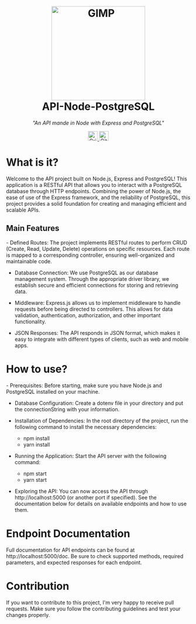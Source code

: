 <h1 align="center">
  <img src="https://images.g2crowd.com/uploads/product/image/large_detail/large_detail_f0b606abb6d19089febc9faeeba5bc05/nodejs-development-services.png" width=256 alt="GIMP">
  <br />
  API-Node-PostgreSQL
</h1>

<p align="center"><i>"An API mande in Node with Express and PostgreSQL"</i></p>

<p align="center">
  <a href="link pro repositório/fork">
    <img height=26 alt="Crie um fork no github" src="https://img.shields.io/badge/Fork--Me-H?style=social&logo=github">
  </a>
  <img  height=26 alt="GitHub Repo stars" src="https://img.shields.io/github/stars/filipedeschamps/tabnews.com.br?style=social">
</p>

<h1>What is it?</h1>
<p>Welcome to the API project built on Node.js, Express and PostgreSQL! This application is a RESTful API that allows you to interact with a PostgreSQL database through HTTP endpoints. Combining the power of Node.js, the ease of use of the Express framework, and the reliability of PostgreSQL, this project provides a solid foundation for creating and managing efficient and scalable APIs.</p>
<h2>Main Features</h2>
<p>
- Defined Routes: The project implements RESTful routes to perform CRUD (Create, Read, Update, Delete) operations on specific resources. Each route is mapped to a corresponding controller, ensuring well-organized and maintainable code.

- Database Connection: We use PostgreSQL as our database management system. Through the appropriate driver library, we establish secure and efficient connections for storing and retrieving data.

- Middleware: Express.js allows us to implement middleware to handle requests before being directed to controllers. This allows for data validation, authentication, authorization, and other important functionality.

- JSON Responses: The API responds in JSON format, which makes it easy to integrate with different types of clients, such as web and mobile apps.
</p>

<h1>How to use?</h1>
<p>
- Prerequisites: Before starting, make sure you have Node.js and PostgreSQL installed on your machine.

- Database Configuration: Create a dotenv file in your directory and put the connectionString with your information.

- Installation of Dependencies: In the root directory of the project, run the following command to install the necessary dependencies:
  - npm install
  - yarn install
- Running the Application: Start the API server with the following command:
  - npm start
  - yarn start
- Exploring the API: You can now access the API through http://localhost:5000 (or another port if specified). See the documentation below for details on available endpoints and how to use them.

<h1>Endpoint Documentation</h1>
<p>Full documentation for API endpoints can be found at http://localhost:5000/doc. Be sure to check supported methods, required parameters, and expected responses for each endpoint.</p>

<h1>Contribution</h1>
<p>If you want to contribute to this project, I'm very happy to receive pull requests. Make sure you follow the contributing guidelines and test your changes properly.</p>
</p>
